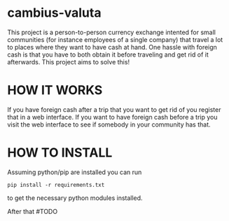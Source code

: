 # cambius-valuta

This project is a person-to-person currency exchange intented for small communities (for instance employees of a single company) that travel a lot to places where they want to have cash at hand.
One hassle with foreign cash is that you have to both obtain it before traveling and get rid of it afterwards.
This project aims to solve this!

HOW IT WORKS
============

If you have foreign cash after a trip that you want to get rid of you register that in a web interface.
If you want to have foreign cash before a trip you visit the web interface to see if somebody in your community has that. 


HOW TO INSTALL
==============

Assuming python/pip are installed you can run

    pip install -r requirements.txt
    
to get the necessary python modules installed.

After that #TODO
